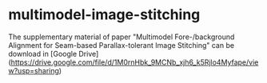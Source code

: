 # multimodel-image-stitching
The supplementary material of paper "Multimodel Fore-/background Alignment for Seam-based Parallax-tolerant Image Stitching" can be download in [Google Drive] (https://drive.google.com/file/d/1M0rnHbk_9MCNb_xjh6_k5Rjlo4Myfape/view?usp=sharing)
